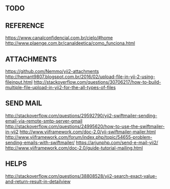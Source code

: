 TODO
--------------

REFERENCE
--------------
https://www.canalconfidencial.com.br/cielo/#home
http://www.plaenge.com.br/canaldeetica/como_funciona.html

ATTACHMENTS
--------------
https://github.com/Nemmo/yii2-attachments
http://hemant9807.blogspot.com.br/2016/02/upload-file-in-yii-2-using-fileinput.html
http://stackoverflow.com/questions/30706217/how-to-build-multiple-file-upload-in-yii2-for-the-all-types-of-files

SEND MAIL
--------------
http://stackoverflow.com/questions/29592790/yii2-swiftmailer-sending-email-via-remote-smtp-server-gmail
http://stackoverflow.com/questions/24995620/how-to-use-the-swiftmailer-in-yii2
http://www.yiiframework.com/doc-2.0/yii-swiftmailer-mailer.html
http://www.yiiframework.com/forum/index.php/topic/54655-problem-sending-emails-with-swiftmailer/
https://arjunphp.com/send-e-mail-yii2/
http://www.yiiframework.com/doc-2.0/guide-tutorial-mailing.html

HELPS
--------------
http://stackoverflow.com/questions/38808528/yii2-search-exact-value-and-return-result-in-detailview